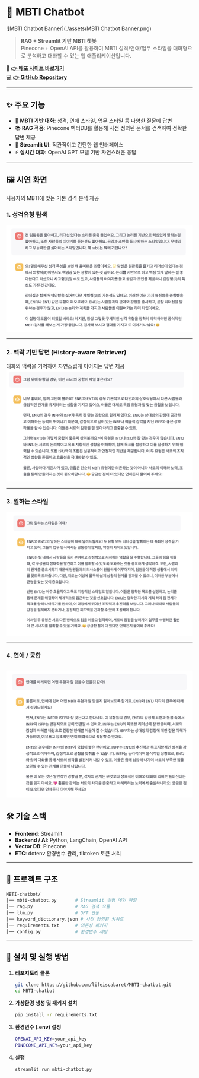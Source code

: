 # 💬 MBTI Chatbot

![MBTI Chatbot Banner](./assets/MBTI Chatbot Banner.png) 

> **RAG + Streamlit 기반 MBTI 챗봇**  
> Pinecone + OpenAI API를 활용하여 MBTI 성격/연애/업무 스타일을 대화형으로 분석하고 대화할 수 있는 웹 애플리케이션입니다.

🔗 **[👉 배포 사이트 바로가기](https://mbti-chatbot-lifeiscabaretpotfolio.streamlit.app/)**  
💻 **[👉 GitHub Repository](https://github.com/lifeiscabaret/MBTI-chatbot)**  

---

## ✨ 주요 기능
- 💬 **MBTI 기반 대화**: 성격, 연애 스타일, 업무 스타일 등 다양한 질문에 답변
- 📚 **RAG 적용**: Pinecone 벡터DB를 활용해 사전 정의된 문서를 검색하여 정확한 답변 제공
- 🎨 **Streamlit UI**: 직관적이고 간단한 웹 인터페이스
-  ⚡ **실시간 대화**: OpenAI GPT 모델 기반 자연스러운 응답

---

## 🖼️ 시연 화면
사용자의 MBTI에 맞는 기본 성격 분석 제공  
### 1. 성격유형 탐색
![성격유형 탐색](./assets/demo1.png)

---

### 2. 맥락 기반 답변 (History-aware Retriever)
대화의 맥락을 기억하여 자연스럽게 이어지는 답변 제공  
![맥락 기반 답변](./assets/demo2.png)

---

### 3. 일하는 스타일
![일하는 스타일](./assets/demo3.png)

---

### 4. 연애 / 궁합
![연애 / 궁합](./assets/demo4.png)
---

## 🛠️ 기술 스택
- **Frontend**: Streamlit
- **Backend / AI**: Python, LangChain, OpenAI API
- **Vector DB**: Pinecone
- **ETC**: dotenv 환경변수 관리, tiktoken 토큰 처리

---

## 📂 프로젝트 구조
```bash
MBTI-chatbot/
│── mbti-chatbot.py       # Streamlit 실행 메인 파일
│── rag.py                # RAG 검색 모듈
│── llm.py                # GPT 연동
│── keyword_dictionary.json # 사전 정의된 키워드
│── requirements.txt      # 의존성 패키지
│── config.py             # 환경변수 세팅
```
---

## 🚀 설치 및 실행 방법

1. **레포지토리 클론**
   ```bash
   git clone https://github.com/lifeiscabaret/MBTI-chatbot.git
   cd MBTI-chatbot
   ```

2. **가상환경 생성 및 패키지 설치**
   ```bash
   pip install -r requirements.txt
   ```

3. **환경변수 (.env) 설정**
   ```bash
   OPENAI_API_KEY=your_api_key
   PINECONE_API_KEY=your_api_key
   ```

4. **실행**
   ```bash
   streamlit run mbti-chatbot.py
   ```